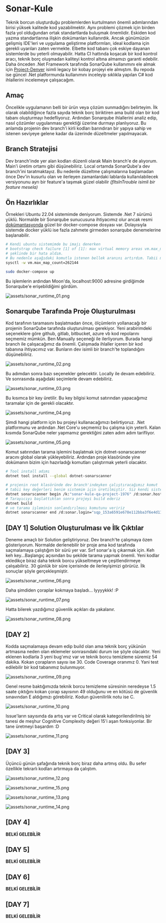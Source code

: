 # Sonar-Kule

Teknik borcun oluşturduğu problemlerden kurtulmanın önemli adımlarından birisi yüksek kalitede kod yazabilmektir. Aynı problemi çözmek için birden fazla yol olduğundan ortak standartlarda buluşmak önemlidir. Eskiden kod yazma standartlarına ilişkin dokümanları kullanırdık. Ancak günümüzün gelişmiş IDE'leri ve uygulama geliştirme platformları, ideal kodlama için gerekli uyarıları zaten vermekte. Elbette kod tabanı çok eskiye dayanan sistemlerde bu yeterli olmayabilir. Hatta CI hattında koşacak bir kod kontrol aracı, teknik borç oluşmadan kaliteyi kontrol altına almamızı garanti edebilir. Daha önceden .Net Framework tarafında SonarQube kullanımını ele almak için [Project-Denver](https://github.com/buraksenyurt/project-denver) isimli legacy bir kobay projeyi ele almıştım. Bu repoda ise güncel .Net platformunda kullanımını inceleyip sıklıkla yapılan C# kod ihlallerini incelemeye çalışacağım.

## Amaç

Öncelikle uygulamanın belli bir ürün veya çözüm sunmadığını belirteyim. İlk olarak olabildiğince fazla sayıda teknik borç biriktiren ama build olan bir kod tabanı oluşturmayı hedefliyoruz. Ardından Sonarqube ihlallerini analiz edip, nasıl çözümler uygulanması gerektiği üzerine durmayı planlıyoruz. Bu anlamda projenin dev branch'i kirli kodları barındıran bir yapıya sahip ve istenen seviyeye gelene kadar da üzerinde düzeltmeler yapılmayacak.

## Branch Stratejisi

Dev branch'inde yer alan kodları düzenli olarak Main branch'e de alıyorum. Main'i üretim ortamı gibi düşünebiliriz. Local ortamda SonarQube'a dev branch'ini taratmaktayız. Bu nedenle düzeltme çalışmalarına başlamadan önce Dev'in kusurlu olan ve ilerleyen zamanlardaki lablarda kullanılabilecek versiyonunu ayrı bir feature'a taşımak güzel olabilir _(fItsInTrouble isimli bir feature mesela)_

## Ön Hazırlıklar

Örnekleri Ubuntu 22.04 sistemimde deniyorum. Sistemde .Net 7 sürümü yüklü. Normalde bir Sonarqube sunucusuna ihtiyacımız olur ancak resmi [dokümantasyonda](https://docs.sonarqube.org/9.7/setup-and-upgrade/install-the-server/) güzel bir docker-compose dosyası var. Dolayısıyla sistemde docker yüklü ise fazla zahmete girmeden sonarqube denemelerine başlanabilir.

```bash
# Kendi ubuntu sistemimde bu imajı denerken 
# bootstrap check failure [1] of [1]: max virtual memory areas vm.max_map_count [65530] is too low, increase to at least [262144]
# şeklinde bir hata aldım.
# Bu nedenle aşağıdaki komutla istenen bellek aranını artırdım. Tabii makinenin fanı biraz bağırmaya başladı :D
sysctl -w vm.max_map_count=262144

sudo docker-compose up
```

Bu işlemlerin ardından Moon'da, localhost:9000 adresine girdiğimde Sonarqube'e erişebildiğimi gördüm.

![assets/sonar_runtime_01.png](assets/sonar_runtime_01.png)

## Sonarqube Tarafında Proje Oluşturulması

Kod tarafının taramasını başlatmadan önce, ölçümlerin yollanacağı bir projenin SonarQube tarafında oluşturulması gerekiyor. Yeni arabirimdeki seçeneklere göre github, gitlab, bitbucket, azure vb kod repolarını seçmemiz mümkün. Ben Manually seçeneği ile ilerliyorum. Burada hangi branch ile çalışacağımız da önemli. Çalışmada ihlaller içeren bir kod tabanına ihtiyacımız var. Bunların dev isimli bir branch'te toplandığını düşünebiliriz.

![assets/sonar_runtime_02.png](assets/sonar_runtime_02.png)

Bu adımdan sonra bazı seçenekler gelecektir. Locally ile devam edebiliriz. Ve sonrasında aşağıdaki seçimlerle devam edebiliriz.

![assets/sonar_runtime_03.png](assets/sonar_runtime_03.png)

Bu kısımca bir key üretilir. Bu key bilgisi komut satırından yapacağımız taramalar için de gerekli olacaktır.

![assets/sonar_runtime_04.png](assets/sonar_runtime_04.png)

Şimdi hangi platform için bu projeyi kullanacağımızı belirtiyoruz. .Net platformunu ve ardından .Net Core'u seçmemiz bu çalışma için yeterli. Kalan kısımda SonarQube neler yapmamız gerektiğini zaten adım adım tarifliyor.

![assets/sonar_runtime_05.png](assets/sonar_runtime_05.png)

Komut satırından tarama işlemini başlatmak için dotnet-sonarscanner aracını global olarak yükleyebiliriz. Ardından proje klasöründe yine dokümanın bizim için hazırladığı komutları çalıştırmak yeterli olacaktır.

```bash
# Tool install adımı
dotnet tool install --global dotnet-sonarscanner

# projenin root klasöründe dev branch'indeyken çalıştıracağımız komut
# tabii key değerleri benim sistemim için üretilmiştir. Siz kendi sisteminizde üretilen proje adı ve key değerlerini kullanmalısınız.
dotnet sonarscanner begin /k:"sonar-kule-qa-project-1976" /d:sonar.host.url="http://localhost:9000"  /d:sonar.login="sqp_153a6591e678e112bba3f6e4d11c7d7bd0643df5"
# Tarayıcıyı başlattıktan sonra projeyi build ederiz
dotnet build
# ve tarama işleminin sonlandırılması komutunu veririz
dotnet sonarscanner end /d:sonar.login="sqp_153a6591e678e112bba3f6e4d11c7d7bd0643df5"
```

## [DAY 1] Solution Oluşturulması ve İlk Çıktılar

Deneme amaçlı bir Solution geliştiriyoruz. Dev branch'te çalışmaya özen gösteriyorum. Normalde derlenebilir bir proje ama kod tarafında saçmalamaya çalıştığım bir sürü yer var. Sırf sonar'a iş çıkarmak için. Keh keh key...Başlangıç açısından bu şekilde tarama yapmak önemli. Yeni kodlar ekledikçe biraz daha teknik borcu yükseltmeye ve çeşitlendirmeye çalışabiliriz. 30 günlük bir süre içerisinde de ilerleyişimizi görürüz. İlk sonuçlar şöyle gerçekleşmiştir.

![assets/sonar_runtime_06.png](assets/sonar_runtime_06.png)

Daha şimdiden çoraplar kokmaya başladı... Iyyyykkk! :P

![assets/sonar_runtime_07.png](assets/sonar_runtime_07.png)

Hatta bilerek yazdığımız güvenlik açıkları da yakalanır.

![assets/sonar_runtime_08.png](assets/sonar_runtime_08.png)

## [DAY 2]

Kodda saçmalamaya devam edip build olan ama teknik borç yükünün artmasına neden olan eklemeler sonrasındaki durum ise şöyle olacaktır. Yeni eklenen kodlarla 3 yeni bug'ımız var ve teknik borcu temizleme süremiz 54 dakika. Kokan çorapların sayısı ise 30. Code Coverage oranımız 0. Yani test edilebilir bir kod tabanımız bulunmuyor.

![assets/sonar_runtime_09.png](assets/sonar_runtime_09.png)

Genel resme baktığımızda teknik borcu temizleme süresinin neredeyse 1.5 saate çıktığını kokan çorap sayısının 49 olduğunu ve en kötüsü de güvenlik sınavından E aldığımızı görebiliriz. Kodun güvenilirlik notu ise C.

![assets/sonar_runtime_10.png](assets/sonar_runtime_10.png)

Issue'ların sayısında da artış var ve Critical olarak kategorilendirilmiş bir tanesi de meşhur Cognitive Complexity değeri 15'i aşan fonksiyonlar. Bir tane üretmeyi başardım :D

![assets/sonar_runtime_11.png](assets/sonar_runtime_11.png)

## [DAY 3]

Üçüncü günün şafağında teknik borç biraz daha artmış oldu. Bu sefer özellikle tekrarlı kodları artırmaya da çalıştım.

![assets/sonar_runtime_12.png](assets/sonar_runtime_12.png)

![assets/sonar_runtime_15.png](assets/sonar_runtime_15.png)

![assets/sonar_runtime_13.png](assets/sonar_runtime_13.png)

![assets/sonar_runtime_14.png](assets/sonar_runtime_14.png)

## [DAY 4]

__BELKİ GELEBİLİR__

## [DAY 5]

__BELKİ GELEBİLİR__

## [DAY 6]

__BELKİ GELEBİLİR__

## [DAY 7]

__BELKİ GELEBİLİR__
